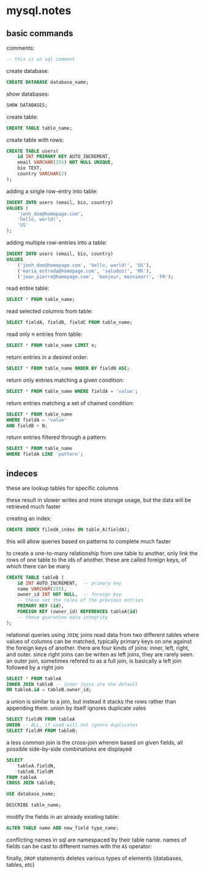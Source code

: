 # mysql.notes

## basic commands
comments:
```sql
-- this is an sql comment
```

create database:
```sql
CREATE DATABASE database_name;
```

show databases:
```sql
SHOW DATABASES;
```

create table:
```sql
CREATE TABLE table_name;
```

create table with rows:
```sql
CREATE TABLE users(
	id INT PRIMARY KEY AUTO_INCREMENT,
	email VARCHAR(255) NOT NULL UNIQUE,
	bio TEXT,
	country VARCHAR(2)
);
```

adding a single row-entry into table:
```sql
INSERT INTO users (email, bio, country)
VALUES (
	'jonh_doe@homepage.com',
	'hello, world!',
	'US'
);
```

adding multiple row-entries into a table:
```sql
INSERT INTO users (email, bio, country)
VALUES 
	('jonh_doe@homepage.com', 'hello, world!', 'US'),
	('maria_estrada@homepage.com', 'saludos!', 'MX'),
	('jean_pierre@homepage.com', 'bonjour, monsieur!', 'FR');
```

read entire table:
```sql
SELECT * FROM table_name;
```

read selected columns from table:
```sql
SELECT fieldA, fieldB, fieldC FROM table_name;
```

read only n entries from table:
```sql
SELECT * FROM table_name LIMIT n;
```

return entries in a desired order:
```sql
SELECT * FROM table_name ORDER BY fieldN ASC;
```

return only entries matching a given condition:
```sql
SELECT * FROM table_name WHERE fieldA = 'value';
```

return entries matching a set of chained condition:
```sql
SELECT * FROM table_name 
WHERE fieldA = 'value'
AND fieldB > N;
```

return entries filtered through a pattern:
```sql
SELECT * FROM table_name 
WHERE fieldA LIKE 'pattern';
```

## indeces

these are lookup tables for specific columns

these result in slower writes and more storage usage,
but the data will be retrieved much faster

creating an index:
```sql
CREATE INDEX filedA_index ON table_A(fieldA);
```
this will allow queries based on patterns to complete much faster

to create a one-to-many relationship from one table to another,
only link the rows of one table to the ids of another.
these are called foreign keys, of which there can be many
```sql
CREATE TABLE tableB (
	id INT AUTO_INCREMENT,	-- primary key
	name VARCHAR(255),
	owner_id INT NOT NULL,	-- foreign key
	-- these set the roles of the previous entries
	PRIMARY KEY (id),
	FOREIGN KEY (owner_id) REFERENCES tableA(id)
	-- these guarantee data integrity
);
```

relational queries using `JOIN`; joins read data from two 
different tables where values of columns can be matched,
typically primary keys on one against the foreign keys of 
another. there are four kinds of joins: inner, left, 
right, and outer. since right joins can be writen as left
joins, they are rarely seen. an outer join, sometimes refered
to as a full join, is basically a left join followed by a
right join
```sql
SELECT * FROM tableA
INNER JOIN tableB -- inner joins are the default
ON tableA.id = tableB.owner_id;

```

a union is similar to a join, but instead it stacks the rows
rather than appending them. union by itself ignores duplicate vales
```sql
SELECT fieldN FROM tableA
UNION -- ALL, if used will not ignore duplicates
SELECT fieldM FROM tableB;
```

a less common join is the cross-join wherein based on given 
fields, all possible side-by-side combinations are displayed
```sql
SELECT
	tableA.fieldN,
	tableB.fieldM
FROM tableA
CROSS JOIN tableB;
```

```sql
USE database_name;
```

```sql
DESCRIBE table_name;
```

modify the fields in an already existing table:
```sql
ALTER TABLE name ADD new_field type_name;
```

conflicting names in sql are namespaced by their table name.
names of fields can be cast to different names with the `AS`
operator:

finally, `DROP` statements deletes various types of elements (databases, tables, etc)

